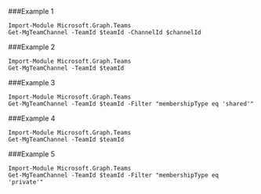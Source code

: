 ###Example 1
```
Import-Module Microsoft.Graph.Teams
Get-MgTeamChannel -TeamId $teamId -ChannelId $channelId
```
###Example 2
```
Import-Module Microsoft.Graph.Teams
Get-MgTeamChannel -TeamId $teamId
```
###Example 3
```
Import-Module Microsoft.Graph.Teams
Get-MgTeamChannel -TeamId $teamId -Filter "membershipType eq 'shared'" 
```
###Example 4
```
Import-Module Microsoft.Graph.Teams
Get-MgTeamChannel -TeamId $teamId
```
###Example 5
```
Import-Module Microsoft.Graph.Teams
Get-MgTeamChannel -TeamId $teamId -Filter "membershipType eq 'private'" 
```
